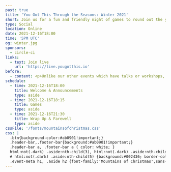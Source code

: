 ```yaml
---
past: true
title: 'You Got This Through the Seasons: Winter 2021'
short: Join us for a fun and friendly night of games to round out the year.
type: Social
location: Online
date: 2021-12-16T18:00
time: '5PM UTC'
og: winter.jpg
sponsors:
  - circle-ci
links:
  - text: Join live
    url: 'https://live.yougotthis.io'
before:
  - content: <p>Unlike our other events which have talks or workshops, this chill end-of-year event will be focused on having fun, winning prizes, and meeting new people.</p>
schedule:
  - time: 2021-12-16T18:00
    title: Welcome & Announcements
    type: aside
  - time: 2021-12-16T18:15
    title: Games
    type: aside
  - time: 2021-12-16T21:30
    title: Wrap Up & Farewell
    type: aside
cssFile: '/fonts/mountainsofchristmas.css'
css: |
  .btn{background-color:#ab0901!important;}
  .header-bar,.footer-bar{background:#ab0901!important;}
  .header-bar a, .footer-bar a { color: white; }
  html:not(.dark) .aside:nth-child(3), html:not(.dark) .aside:nth-child(4){background:#0072bb; border-color: #00395e; color:white;}
  # html:not(.dark) .aside:nth-child(5) {background:#002436; border-color: #151f29; color:white;}
  .event-meta h1, .aside h2 {font-family:'Mountains of Christmas',sans-serif; font-size: 2em; line-height: 1.5;}
---
```


